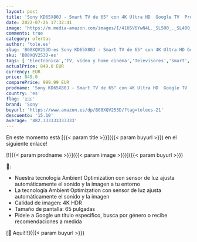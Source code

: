 ```yaml
---
layout: post
title: 'Sony KD65X80J - Smart TV de 65" con 4K Ultra HD  Google TV  Processor X1  Triluminos Pro  HDR  modelo 2021  color negro '
date: 2022-07-26 17:32:41
image: 'https://m.media-amazon.com/images/I/41USV6YwN4L._SL500_._SL400_.jpg'
comments: true
category: ofertas
author: 'tole.es'
slug: 'B08XQV253D-es Sony KD65X80J - Smart TV de 65" con 4K Ultra HD Google TV...'
sku: 'B08XQV253D-es'
tags: [ 'Electrónica','TV, vídeo y home cinema','Televisores','smart','sony','tv','🇪🇸', ]
actualPrice: 849.0 EUR
currency: EUR
price: 849.0
comparePrice: 999.99 EUR
prodname: 'Sony KD65X80J - Smart TV de 65" con 4K Ultra HD  Google TV  Processor X1  Triluminos Pro  HDR  modelo 2021  color negro '
country: 'es'
flag: '🇪🇸'
brand: 'Sony'
buyurl: 'https://www.amazon.es/dp/B08XQV253D/?tag=tolees-21'
descuento: '15.10'
average: '882.333333333333'
---
```


En este momento está [{{< param title >}}]({{< param buyurl >}}) en el siguiente enlace!

[![{{< param prodname >}}]({{< param image >}})]({{< param buyurl >}})

🔎:

- Nuestra tecnología Ambient Optimization con sensor de luz ajusta automáticamente el sonido y la imagen a tu entorno
- La tecnología Ambient Optimization con sensor de luz ajusta automáticamente el sonido y la imagen
- Calidad de imagen: 4K HDR
- Tamaño de pantalla: 65 pulgadas
- Pídele a Google un título específico, busca por género o recibe recomendaciones a medida

[🛒 Aquí!!!]({{< param buyurl >}})
